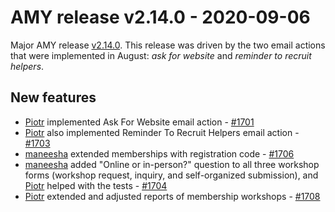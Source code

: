 # AMY release v2.14.0 - 2020-09-06

Major AMY release [v2.14.0][]. This release was driven by the two email actions that
were implemented in August: *ask for website* and *reminder to recruit helpers*.


## New features
* [Piotr][] implemented Ask For Website email action - [#1701](https://github.com/carpentries/amy/pull/1701)
* [Piotr][] also implemented Reminder To Recruit Helpers email action - [#1703](https://github.com/carpentries/amy/pull/1703)
* [maneesha][] extended memberships with registration code - [#1706](https://github.com/carpentries/amy/pull/1706)
* [maneesha][] added "Online or in-person?" question to all three workshop forms
  (workshop request, inquiry, and self-organized submission), and [Piotr][] helped with
  the tests - [#1704](https://github.com/carpentries/amy/pull/1704)
* [Piotr][] extended and adjusted reports of membership workshops - [#1708](https://github.com/carpentries/amy/pull/1708)


[v2.14.0]: https://github.com/carpentries/amy/milestone/71
[Piotr]: https://github.com/pbanaszkiewicz
[maneesha]: https://github.com/maneesha
